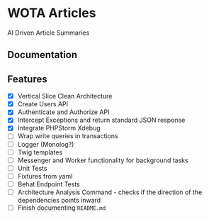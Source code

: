 # WOTA Articles

AI Driven Article Summaries

## Documentation

## Features

- [x] Vertical Slice Clean Architecture
- [x] Create Users API
- [x] Authenticate and Authorize API
- [x] Intercept Exceptions and return standard JSON response
- [x] Integrate PHPStorm Xdebug
- [ ] Wrap write queries in transactions
- [ ] Logger (Monolog?)
- [ ] Twig templates
- [ ] Messenger and Worker functionality for background tasks
- [ ] Unit Tests
- [ ] Fixtures from yaml
- [ ] Behat Endpoint Tests
- [ ] Architecture Analysis Command - checks if the direction of the dependencies points inward
- [ ] Finish documenting `README.md`
